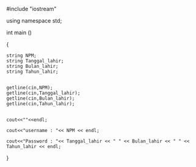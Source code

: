 #include "iostream"

using namespace std;

int main ()

{

	string NPM;
	string Tanggal_lahir;
	string Bulan_lahir;
	string Tahun_lahir;
	
	
	getline(cin,NPM);
	getline(cin,Tanggal_lahir);
	getline(cin,Bulan_lahir);
	getline(cin,Tahun_lahir);
	
	
	cout<<""<<endl;
	
	cout<<"username : "<< NPM << endl;
	
	cout<<"Password : "<< Tanggal_lahir << " " << Bulan_lahir << " " << Tahun_lahir << endl;
	
}
